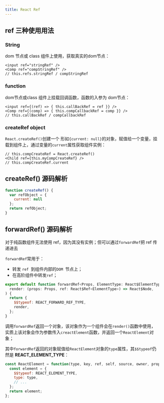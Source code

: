 ```yaml
---
title: React Ref
---
```

## ref 三种使用用法

### String

dom 节点或 class 组件上使用，获取真实的dom节点：

```react
<input ref="stringRef" />
<Comp ref="compStringRef" />
// this.refs.stringRef / compStringRef
```

### function

dom节点或class 组件上挂载回调函数，函数的入参为 dom节点：

```react
<input ref={(ref) => { this.callBackRef = ref }} />
<Comp ref={(comp) => { this.compCallbackRef = comp }} />
// this.callBackRef / compCallbackRef
```

### createRef object

`React.createRef()`创建一个 形如`{current: null}`的对象，赋值给一个变量，挂载到组件上，通过变量的`current`属性获取组件实例：

```react
// this.compCreateRef = React.createRef()
<Child ref={this.myCompCreateRef} />
// this.compCreateRef.current
```

## createRef() 源码解析

```js
function createRef() {
  var refObject = {
    current: null
  };
  return refObject;
}
```

## forwardRef() 源码解析

对于纯函数组件无法使用 ref，因为其没有实例；但可以通过`forwardRef`把 ref 传递进去

`forwardRef`常用于：

- 转发 `ref `到组件内部的`DOM `节点上；
- 在高阶组件中转发`ref`；

```js
export default function forwardRef<Props, ElementType: React$ElementType>(
  render: (props: Props, ref: React$Ref<ElementType>) => React$Node,
) {
  return {
    $$typeof: REACT_FORWARD_REF_TYPE,
    render,
  };
}
```

调用`forwardRef`返回一个对象，该对象作为一个组件会在`render()`函数中使用，实质上该对象会作为参数传入`creactElement`函数，并返回一个`ReactElement`对象；

其中`forwardRef`返回的对象赋值给`ReactElement`对象的`type`属性，其`$$typeof`仍然是 **REACT_ELEMENT_TYPE**：

```js
const ReactElement = function(type, key, ref, self, source, owner, props) {
  const element = {
    $$typeof: REACT_ELEMENT_TYPE,
    type: type,
    // ...
  };
  return element;
};
```

